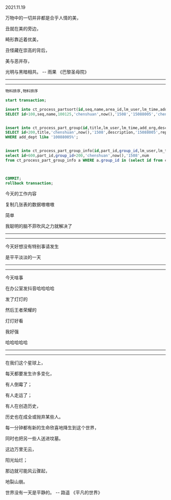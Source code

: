 2021.11.19

万物中的一切并非都是合乎人情的美，

丑就在美的旁边，

畸形靠近着优美，

丑怪藏在崇高的背后，

美与恶并存，

光明与黑暗相共。 -- 雨果 《巴黎圣母院》

-------

--------

````sql
物料排序,物料排序

start transaction;

insert into ct_process_partsort(id,seq,name,area_id,lm_user,lm_time,add_org,add_dept,add_user)
SELECT id+100,seq,name,100125,'chenshuan',now(),'1508','15088005','chenshuan' from ct_process_partsort where add_dept like '10088005%'; 


insert into ct_process_part_group(id,title,lm_user,lm_time,add_org,description,add_dept,replace_level)
SELECT id+200,title,'chenshuan',now(),'1508',description,'15088005',replace_level from ct_process_part_group 
WHERE add_dept like '10088005%';


insert into ct_process_part_group_info(id,part_id,group_id,lm_user,lm_time,add_org,num)
select id+600,part_id,group_id+200,'chenshuan',now(),'1508',num 
from ct_process_part_group_info a WHERE a.group_id in (select id from ct_process_part_group b  where b.add_dept like '10088005%');



COMMIT;
rollback transaction;

````

今天的工作内容

复制几张表的数据嗷嗷嗷

简单

我聪明的脑不菲吹风之力就解决了

----

----------

今天好想没有特别事请发生

是平平淡淡的一天

-----

-------

今天啥事

在办公室发抖音哈哈哈哈

发了灯灯的

然后王者荣耀的

灯灯好看

我好强

哈哈哈哈哈

------

-------

在我们这个星球上，

每天都要发生许多变化，

有人倒霉了；

有人走运了；

有人在创造历史，

历史也在成全或抛弃某些人。

每一分钟都有新的生命欣喜地降生到这个世界，

同时也把另一些人送进坟墓。

这边万里无云，

阳光灿烂；

那边就可能风云骤起，

地裂山崩。

世界没有一天是平静的。 -- 路遥 《平凡的世界》

